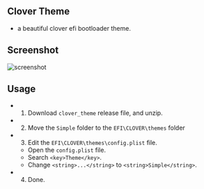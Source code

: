 ## Clover Theme
* a beautiful clover efi bootloader theme.

## Screenshot
![screenshot](https://github.com/burpsuite/clover_theme/raw/master/screenshot.png)

## Usage
* 1. Download `clover_theme` release file, and unzip.
* 2. Move the `Simple` folder to the `EFI\CLOVER\themes` folder
* 3. Edit the `EFI\CLOVER\themes\config.plist` file.
  *  Open the `config.plist` file.
  *  Search `<key>Theme</key>`.
  *  Change `<string>...</string>` to `<string>Simple</string>`.
* 4. Done.
